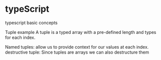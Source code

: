 # typeScript
typescript basic concepts

Tuple example
A tuple is a typed array with a pre-defined length and types for each index.

Named tuples:
allow us to provide context for our values at each index.
destructive tuple: 
Since tuples are arrays we can also destructure them
